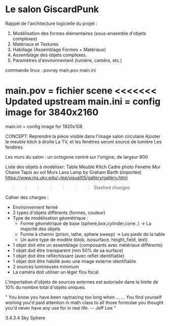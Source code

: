 # Le salon GiscardPunk

Rappel de l'architecture logicielle du projet :

1. Modélisation des formes élémentaires (sous-ensemble d'objets complexes)
2. Matériaux et Textures
3. Habillage (Assemblage Formes + Matériaux)
4. Assemblage des objets complexes.
5. Paramètres d'environnement (lumière, caméra, etc.)

commande linux : povray main.pov main.ini

main.pov = fichier scene
<<<<<<< Updated upstream
main.ini = config image for 3840x2160
=======
main.ini = config image for 1920x108

CONCEPT:
Reprendre la pièce visible dans l'image salon circulaire
Ajouter le meuble kitch à droite
La TV, et les fenètres seront source de lumière
Les fenêtres

Les murs du salon : un octogone centré sur l'origine, de largeur 800

Liste des objets à modéliser:
Table
Meuble Kitch
Cadre photo
Fenetre
Mur
Chaise
Tapis au sol
Murs
Lava Lamp by Graham Barth (importée) https://www.ms.uky.edu/~lee/visual05/gallery/gallery.html

> > > > > > > Stashed changes

Cahier des charges :

- Environnement fermé
- 2 types d'objets différents (formes, couleur)
- Type de modélisation géométrique :
  - Forme géométrique de base (sphere,box,cylinder,cone..) -> La majorité des objets
  - Forme à chemin (prism, lathe, sphere sweep) -> Les pieds de la table
  - Un autre type de modèle (blob, isosurface, height_field, text)
- 1 objet doit etre un assemblage (composants avec métériaux différents)
- 1 objet doit être transparent (min 50% de sa surface)
- 1 objet doit être réfléchissant (avec reflet identifiable)
- 1 objet doit être habillé avec une image externe identifiable
- 2 sources lumineuses minimum
- La caméra doit utiliser un léger flou focal.

L'importation d'objets de sources externes est autorisée dans la limite de 10% du nombre total d'objets uniques.

" You know you have been raytracing too long when ...
... You find yourself wishing you'd paid attention in math class to all those formulae you thought you'd never have any use for in real life.
-- Jeff Lee "

3.4.3.4 Sky Sphere